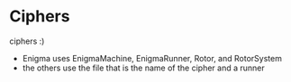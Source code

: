 # Ciphers
ciphers :)
* Enigma uses EnigmaMachine, EnigmaRunner, Rotor, and RotorSystem
* the others use the file that is the name of the cipher and a runner

